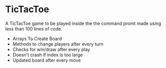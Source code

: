 # TicTacToe
A TicTacToe game to be played inside the the command promt made using less than 100 lines of code. 
 - Arrays To Create Board
 - Methods to change players after every turn
 - Checks for win/draw after every play
 - Doesn't crash if index is too large
 - Updated board after every move
